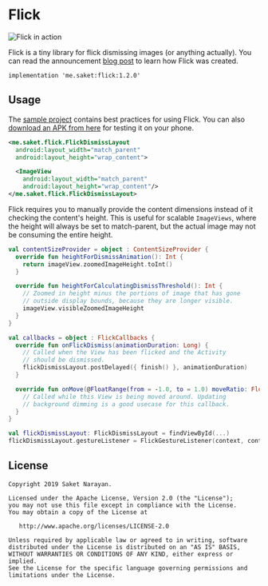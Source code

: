 # Flick

![Flick in action](https://github.com/saket/Flick/blob/master/screenshots/Flick.gif)

Flick is a tiny library for flick dismissing images (or anything actually). You can read the announcement [blog post](http://saket.me/?p=707) to learn how Flick was created.

    implementation 'me.saket:flick:1.2.0'

## Usage

The [sample project](https://github.com/saket/Flick/tree/master/sample/src/main/java/me/saket/flick/sample) contains best practices for using Flick. You can also [download an APK from here](https://github.com/saket/Flick/releases) for testing it on your phone.

```xml
<me.saket.flick.FlickDismissLayout
  android:layout_width="match_parent"
  android:layout_height="wrap_content">

  <ImageView
    android:layout_width="match_parent"
    android:layout_height="wrap_content"/>
</me.saket.flick.FlickDismissLayout>
```

Flick requires you to manually provide the content dimensions instead of it checking the content's height. This is useful for scalable `ImageViews`, where the height will always be set to match-parent, but the actual image may not be consuming the entire height.

```kotlin
val contentSizeProvider = object : ContentSizeProvider {
  override fun heightForDismissAnimation(): Int {
    return imageView.zoomedImageHeight.toInt()
  }

  override fun heightForCalculatingDismissThreshold(): Int {
    // Zoomed in height minus the portions of image that has gone
    // outside display bounds, because they are longer visible.
    imageView.visibleZoomedImageHeight
  }
}

val callbacks = object : FlickCallbacks {
  override fun onFlickDismiss(animationDuration: Long) {
    // Called when the View has been flicked and the Activity
    // should be dismissed.
    flickDismissLayout.postDelayed({ finish() }, animationDuration)
  }

  override fun onMove(@FloatRange(from = -1.0, to = 1.0) moveRatio: Float) {
    // Called while this View is being moved around. Updating
    // background dimming is a good usecase for this callback.
  }
}

val flickDismissLayout: FlickDismissLayout = findViewById(...)
flickDismissLayout.gestureListener = FlickGestureListener(context, contentSizeProvider, callbacks)
```

## License

```
Copyright 2019 Saket Narayan.

Licensed under the Apache License, Version 2.0 (the "License");
you may not use this file except in compliance with the License.
You may obtain a copy of the License at

   http://www.apache.org/licenses/LICENSE-2.0

Unless required by applicable law or agreed to in writing, software
distributed under the License is distributed on an "AS IS" BASIS,
WITHOUT WARRANTIES OR CONDITIONS OF ANY KIND, either express or implied.
See the License for the specific language governing permissions and
limitations under the License.
```
